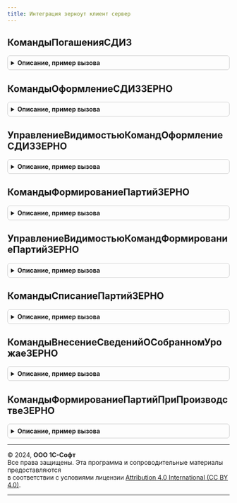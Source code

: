 ```yaml
---
title: Интеграция зерноут клиент сервер
---
```



## КомандыПогашенияСДИЗ
<details style="margin: 1em 0; padding: 0.5em; border: 1px solid #ccc; border-radius: 6px;">

<summary style="font-weight: bold; cursor: pointer;">Описание, пример вызова</summary>

```bsl

// Заполняет структуру команд для динамического формирования доступных для создания документов на основании.
//
// Параметры:
// 	Команды - Структура - Исходящий, структура команд динамически формируемых для создания документов на основании.
//
Процедура КомандыПогашенияСДИЗ(Команды) Экспорт
```

Пример вызова
```bsl
ИнтеграцияЗЕРНОУТКлиентСервер.КомандыПогашенияСДИЗ(Команды) 
```
</details>

## КомандыОформлениеСДИЗЗЕРНО
<details style="margin: 1em 0; padding: 0.5em; border: 1px solid #ccc; border-radius: 6px;">

<summary style="font-weight: bold; cursor: pointer;">Описание, пример вызова</summary>

```bsl

// Заполняет структуру команд для динамического формирования доступных для создания документов на основании.
//
// Параметры:
// 	Команды - Структура - Исходящий, структура команд динамически формируемых для создания документов на основании.
//
Процедура КомандыОформлениеСДИЗЗЕРНО(Команды) Экспорт
```

Пример вызова
```bsl
ИнтеграцияЗЕРНОУТКлиентСервер.КомандыОформлениеСДИЗЗЕРНО(Команды) 
```
</details>

## УправлениеВидимостьюКомандОформлениеСДИЗЗЕРНО
<details style="margin: 1em 0; padding: 0.5em; border: 1px solid #ccc; border-radius: 6px;">

<summary style="font-weight: bold; cursor: pointer;">Описание, пример вызова</summary>

```bsl

// Устанавливает видимость команд динамически формируемых для создания документов на основании.
//
// Параметры:
// 	Форма   - ФормаКлиентскогоПриложения - Форма на которой находятся вызова команд.
// 	Команды - Структура - структура команд динамически формируемых для создания документов на основании.
//
Процедура УправлениеВидимостьюКомандОформлениеСДИЗЗЕРНО(Форма, Команды) Экспорт
```

Пример вызова
```bsl
ИнтеграцияЗЕРНОУТКлиентСервер.УправлениеВидимостьюКомандОформлениеСДИЗЗЕРНО(Форма, Команды) 
```
</details>

## КомандыФормированиеПартийЗЕРНО
<details style="margin: 1em 0; padding: 0.5em; border: 1px solid #ccc; border-radius: 6px;">

<summary style="font-weight: bold; cursor: pointer;">Описание, пример вызова</summary>

```bsl

// Заполняет структуру команд для динамического формирования доступных для создания документов на основании.
//
// Параметры:
// 	Команды - Структура - Исходящий, структура команд динамически формируемых для создания документов на основании.
//
Процедура КомандыФормированиеПартийЗЕРНО(Команды) Экспорт
```

Пример вызова
```bsl
ИнтеграцияЗЕРНОУТКлиентСервер.КомандыФормированиеПартийЗЕРНО(Команды) 
```
</details>

## УправлениеВидимостьюКомандФормированиеПартийЗЕРНО
<details style="margin: 1em 0; padding: 0.5em; border: 1px solid #ccc; border-radius: 6px;">

<summary style="font-weight: bold; cursor: pointer;">Описание, пример вызова</summary>

```bsl

// Устанавливает видимость команд динамически формируемых для создания документов на основании.
//
// Параметры:
// 	Форма   - ФормаКлиентскогоПриложения - Форма на которой находятся вызова команд.
// 	Команды - Структура - структура команд динамически формируемых для создания документов на основании.
//
Процедура УправлениеВидимостьюКомандФормированиеПартийЗЕРНО(Форма, Команды) Экспорт
```

Пример вызова
```bsl
ИнтеграцияЗЕРНОУТКлиентСервер.УправлениеВидимостьюКомандФормированиеПартийЗЕРНО(Форма, Команды) 
```
</details>

## КомандыСписаниеПартийЗЕРНО
<details style="margin: 1em 0; padding: 0.5em; border: 1px solid #ccc; border-radius: 6px;">

<summary style="font-weight: bold; cursor: pointer;">Описание, пример вызова</summary>

```bsl

// Заполняет структуру команд для динамического формирования доступных для создания документов на основании.
//
// Параметры:
// 	Команды - Структура - Исходящий, структура команд динамически формируемых для создания документов на основании.
//
Процедура КомандыСписаниеПартийЗЕРНО(Команды) Экспорт
```

Пример вызова
```bsl
ИнтеграцияЗЕРНОУТКлиентСервер.КомандыСписаниеПартийЗЕРНО(Команды) 
```
</details>

## КомандыВнесениеСведенийОСобранномУрожаеЗЕРНО
<details style="margin: 1em 0; padding: 0.5em; border: 1px solid #ccc; border-radius: 6px;">

<summary style="font-weight: bold; cursor: pointer;">Описание, пример вызова</summary>

```bsl

// Заполняет структуру команд для динамического формирования доступных для создания документов на основании.
//
// Параметры:
// 	Команды - Структура - Исходящий, структура команд динамически формируемых для создания документов на основании.
//
Процедура КомандыВнесениеСведенийОСобранномУрожаеЗЕРНО(Команды) Экспорт
```

Пример вызова
```bsl
ИнтеграцияЗЕРНОУТКлиентСервер.КомандыВнесениеСведенийОСобранномУрожаеЗЕРНО(Команды) 
```
</details>

## КомандыФормированиеПартийПриПроизводствеЗЕРНО
<details style="margin: 1em 0; padding: 0.5em; border: 1px solid #ccc; border-radius: 6px;">

<summary style="font-weight: bold; cursor: pointer;">Описание, пример вызова</summary>

```bsl

// Заполняет структуру команд для динамического формирования доступных для создания документов на основании.
//
// Параметры:
// 	Команды - Структура - Исходящий, структура команд динамически формируемых для создания документов на основании.
//
Процедура КомандыФормированиеПартийПриПроизводствеЗЕРНО(Команды) Экспорт
```

Пример вызова
```bsl
ИнтеграцияЗЕРНОУТКлиентСервер.КомандыФормированиеПартийПриПроизводствеЗЕРНО(Команды) 
```
</details>

---

© 2024, **ООО 1С-Софт**  
Все права защищены. Эта программа и сопроводительные материалы предоставляются  
в соответствии с условиями лицензии [Attribution 4.0 International (CC BY 4.0)](https://creativecommons.org/licenses/by/4.0/legalcode).

---
